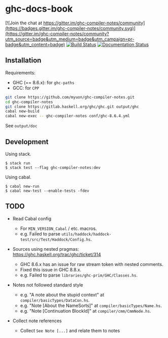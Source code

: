 # ghc-docs-book

[![Join the chat at https://gitter.im/ghc-compiler-notes/community](https://badges.gitter.im/ghc-compiler-notes/community.svg)](https://gitter.im/ghc-compiler-notes/community?utm_source=badge&utm_medium=badge&utm_campaign=pr-badge&utm_content=badge) [![Build Status](https://travis-ci.org/myuon/ghc-compiler-notes.svg?branch=master)](https://travis-ci.org/myuon/ghc-compiler-notes) [![Documentation Status](https://readthedocs.org/projects/ghc-compiler-notes/badge/?version=latest)](https://ghc-compiler-notes.readthedocs.io/en/latest/?badge=latest)


## Installation

Requirements:

* GHC (== 8.6.x): for `ghc-paths`
* GCC: for `CPP`

```bash
git clone https://github.com/myuon/ghc-compiler-notes.git
cd ghc-compiler-notes
git clone https://gitlab.haskell.org/ghc/ghc.git output/ghc
cabal new-build
cabal new-exec -- ghc-compiler-notes conf/ghc-8.6.4.yml
```

See `output/doc`

## Development

Using stack.

```shell
$ stack run
$ stack test --flag ghc-compiler-notes:dev
```

Using cabal.

```shell
$ cabal new-run
$ cabal new-test --enable-tests -fdev
```

## TODO

* Read Cabal config
  - For `MIN_VERSION_Cabal` / etc. macros.
  - e.g. Failed to parse `utils/haddock/haddock-test/src/Test/Haddock/Config.hs`.

* Sources using nested pragmas: https://ghc.haskell.org/trac/ghc/ticket/314
  - GHC 8.6.x has an issue for raw stream token with nested comments.
  - Fixed this issue in GHC 8.8.x.
  - e.g. Failed to parse `libraries/ghc-prim/GHC/Classes.hs`.

* Notes not followed standard style
  - e.g. "A note about the stupid context" at `compiler/basicTypes/DataCon.hs`.
  - e.g. "Note [About the NameSorts]" at `compiler/basicTypes/Name.hs`.
  - e.g. "Note [Continuation BlockId]" at `compiler/cmm/CmmNode.hs`.

* Collect note references
  - Collect `See Note [...]` and relate them to notes
